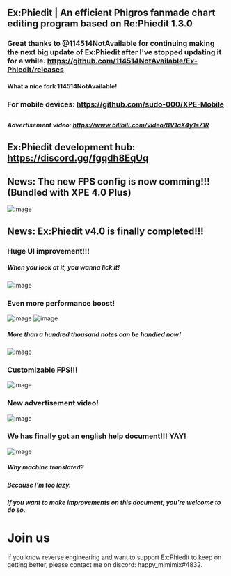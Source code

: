 ## Ex:Phiedit  |  An efficient Phigros fanmade chart editing program based on Re:Phiedit 1.3.0

### Great thanks to @114514NotAvailable for continuing making the next big update of Ex:Phiedit after I've stopped updating it for a while. https://github.com/114514NotAvailable/Ex-Phiedit/releases
#### What a nice fork 114514NotAvailable! 

### For mobile devices: https://github.com/sudo-000/XPE-Mobile

##

##### Advertisement video: https://www.bilibili.com/video/BV1aX4y1s71R

## Ex:Phiedit development hub: https://discord.gg/fgqdh8EqUq

## News: The new FPS config is now comming!!! (Bundled with XPE 4.0 Plus)
![image](https://github.com/sudo-000/Ex-Phiedit/assets/107282563/4bb55063-a87a-4162-8297-14239248bf28)

## News: Ex:Phiedit v4.0 is finally completed!!! 

### Huge UI improvement!!! 
##### When you look at it, you wanna lick it! 
![image](https://github.com/sudo-000/Ex-Phiedit/assets/107282563/2066b72a-ee58-448a-9f3a-9ad656983bae)

### Even more performance boost! 
![image](https://github.com/sudo-000/Ex-Phiedit/assets/107282563/330695b3-405d-405c-a57c-156df410a6e3)
![image](https://github.com/sudo-000/Ex-Phiedit/assets/107282563/76df8090-eadb-47de-aadf-ea1f9b8d21d6)
##### More than a hundred thousand notes can be handled now! 
![image](https://github.com/sudo-000/Ex-Phiedit/assets/107282563/62467f3a-6fb1-487b-b89b-fecaa281caf5)

### Customizable FPS!!! 
![image](https://github.com/sudo-000/Ex-Phiedit/assets/107282563/6d27737f-8e39-4da0-97b3-183fd5354785)

### New advertisement video! 
![image](https://github.com/sudo-000/Ex-Phiedit/assets/107282563/35d7659b-d864-4951-87eb-5d23030b75bb)

### We has finally got an english help document!!! YAY! 
![image](https://github.com/sudo-000/Ex-Phiedit/assets/107282563/ae58065f-b9e1-4fef-8156-84f2a25d5844)
##### Why machine translated? 
##### Because I'm too lazy. 
##### If you want to make improvements on this document, you're welcome to do so. 

# Join us
If you know reverse engineering and want to support Ex:Phiedit to keep on getting better, please contact me on discord: happy_mimimix#4832. 
